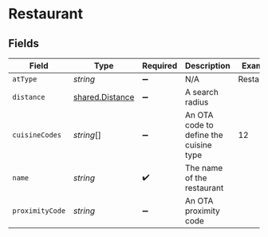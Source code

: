 # Restaurant


## Fields

| Field                                              | Type                                               | Required                                           | Description                                        | Example                                            |
| -------------------------------------------------- | -------------------------------------------------- | -------------------------------------------------- | -------------------------------------------------- | -------------------------------------------------- |
| `atType`                                           | *string*                                           | :heavy_minus_sign:                                 | N/A                                                | Restaurant                                         |
| `distance`                                         | [shared.Distance](../../models/shared/distance.md) | :heavy_minus_sign:                                 | A search radius                                    |                                                    |
| `cuisineCodes`                                     | *string*[]                                         | :heavy_minus_sign:                                 | An OTA code to define the cuisine type             | 12                                                 |
| `name`                                             | *string*                                           | :heavy_check_mark:                                 | The name of the restaurant                         |                                                    |
| `proximityCode`                                    | *string*                                           | :heavy_minus_sign:                                 | An OTA proximity code                              |                                                    |